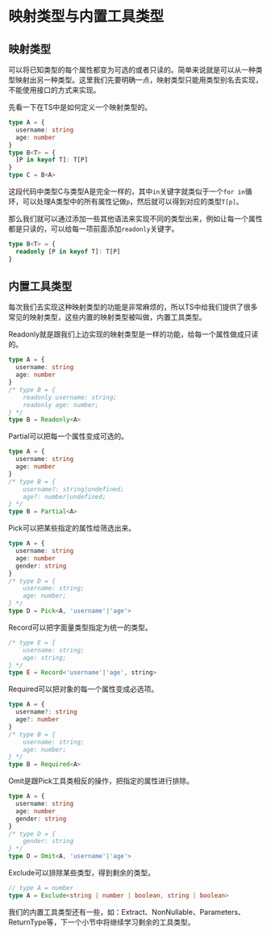 # 映射类型与内置工具类型

## 映射类型

可以将已知类型的每个属性都变为可选的或者只读的。简单来说就是可以从一种类型映射出另一种类型。这里我们先要明确一点，映射类型只能用类型别名去实现，不能使用接口的方式来实现。

先看一下在TS中是如何定义一个映射类型的。

```typescript
type A = {
  username: string
  age: number
}
type B<T> = {
  [P in keyof T]: T[P]
}
type C = B<A>
```

这段代码中类型C与类型A是完全一样的，其中`in`关键字就类似于一个`for in`循环，可以处理A类型中的所有属性记做`p`，然后就可以得到对应的类型`T[p]`。

那么我们就可以通过添加一些其他语法来实现不同的类型出来，例如让每一个属性都是只读的，可以给每一项前面添加`readonly`关键字。

```typescript
type B<T> = {
  readonly [P in keyof T]: T[P]
}
```

## 内置工具类型

每次我们去实现这种映射类型的功能是非常麻烦的，所以TS中给我们提供了很多常见的映射类型，这些内置的映射类型被叫做，内置工具类型。

Readonly就是跟我们上边实现的映射类型是一样的功能，给每一个属性做成只读的。

```typescript
type A = {
  username: string
  age: number
}
/* type B = {
    readonly username: string;
    readonly age: number;
} */
type B = Readonly<A>
```

Partial可以把每一个属性变成可选的。

```typescript
type A = {
  username: string
  age: number
}
/* type B = {
    username?: string|undefined;
    age?: number|undefined;
} */
type B = Partial<A>
```

Pick可以把某些指定的属性给筛选出来。

```typescript
type A = {
  username: string
  age: number
  gender: string
}
/* type D = {
    username: string;
    age: number;
} */
type D = Pick<A, 'username'|'age'>
```

Record可以把字面量类型指定为统一的类型。

```typescript
/* type E = {
    username: string;
    age: string;
} */
type E = Record<'username'|'age', string>
```

Required可以把对象的每一个属性变成必选项。

```typescript
type A = {
  username?: string
  age?: number
}
/* type B = {
    username: string;
    age: number;
} */
type B = Required<A>
```

Omit是跟Pick工具类相反的操作，把指定的属性进行排除。

```typescript
type A = {
  username: string
  age: number
  gender: string
}
/* type D = {
    gender: string
} */
type D = Omit<A, 'username'|'age'>
```

Exclude可以排除某些类型，得到剩余的类型。

```typescript
// type A = number 
type A = Exclude<string | number | boolean, string | boolean>
```

我们的内置工具类型还有一些，如：Extract、NonNullable、Parameters、ReturnType等，下一个小节中将继续学习剩余的工具类型。
